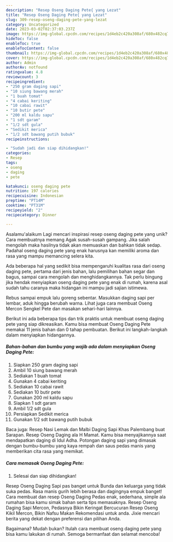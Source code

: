 ```yaml
---
description: "Resep Oseng Daging Pete{ yang Lezat"
title: "Resep Oseng Daging Pete{ yang Lezat"
slug: 309-resep-oseng-daging-pete-yang-lezat
category: Uncategorized
date: 2023-03-02T02:37:03.237Z
image: https://img-global.cpcdn.com/recipes/1d4eb2c420a308af/680x482cq70/oseng-daging-pete-foto-resep-utama.jpg
hideToc: false
enableToc: true
enableTocContent: false
thumbnail: https://img-global.cpcdn.com/recipes/1d4eb2c420a308af/680x482cq70/oseng-daging-pete-foto-resep-utama.jpg
cover: https://img-global.cpcdn.com/recipes/1d4eb2c420a308af/680x482cq70/oseng-daging-pete-foto-resep-utama.jpg
author: Admin
authorAv: notfound
ratingvalue: 4.8
reviewcount: 3
recipeingredient:
- "250 gram daging sapi"
- "10 siung bawang merah"
- "1 buah tomat"
- "4 cabai keriting"
- "10 cabai rawit"
- "10 butir pete"
- "200 ml kaldu sapu"
- "1 sdt garam"
- "1/2 sdt gula"
- "Sedikit merica"
- "1/2 sdt bawang putih bubuk"
recipeinstructions:

- "Sudah jadi dan siap dihidangkan!"
categories:
- Resep
tags:
- oseng
- daging
- pete

katakunci: oseng daging pete 
nutrition: 197 calories
recipecuisine: Indonesian
preptime: "PT14M"
cooktime: "PT31M"
recipeyield: "2"
recipecategory: Dinner

---
```



Asalamu'alaikum Lagi mencari inspirasi resep oseng daging pete yang unik? Cara membuatnya memang Agak susah-susah gampang. Jika salah mengolah maka hasilnya tidak akan memuaskan dan bahkan tidak sedap. Padahal oseng daging pete yang enak harusnya kan memiliki aroma dan rasa yang mampu memancing selera kita.


Ada beberapa hal yang sedikit bisa mempengaruhi kualitas rasa dari oseng daging pete, pertama dari jenis bahan, lalu pemilihan bahan segar dan bagus, sampai cara mengolah dan menghidangkannya. Tak perlu bingung jika hendak menyiapkan oseng daging pete yang enak di rumah, karena asal sudah tahu caranya maka hidangan ini mampu jadi sajian istimewa.

Rebus sampai empuk lalu goreng sebentar. Masukkan daging sapi per lembar, aduk hingga berubah warna. Lihat juga cara membuat Oseng Mercon Sengkel Pete dan masakan sehari-hari lainnya.


Berikut ini ada beberapa tips dan trik praktis untuk membuat oseng daging pete yang siap dikreasikan. Kamu bisa membuat Oseng Daging Pete memakai 11 jenis bahan dan 0 tahap pembuatan. Berikut ini langkah-langkah dalam menyiapkan hidangannya.

<!--inarticleads1-->

##### Bahan-bahan dan bumbu yang wajib ada dalam menyiapkan Oseng Daging Pete:

1. Siapkan 250 gram daging sapi
1. Ambil 10 siung bawang merah
1. Sediakan 1 buah tomat
1. Gunakan 4 cabai keriting
1. Sediakan 10 cabai rawit
1. Sediakan 10 butir pete
1. Gunakan 200 ml kaldu sapu
1. Siapkan 1 sdt garam
1. Ambil 1/2 sdt gula
1. Persiapkan Sedikit merica
1. Gunakan 1/2 sdt bawang putih bubuk


Baca juga: Resep Nasi Lemak dan Malbi Daging Sapi Khas Palembang buat Sarapan. Resep Oseng Daging ala H Mamat. Kamu bisa menyajikannya saat mendapatkan daging di Idul Adha. Potongan daging sapi yang dimasak dengan bumbu-bumbu yang kaya rempah dan saus pedas manis yang memberikan cita rasa yang memikat. 

<!--inarticleads2-->

##### Cara memasak Oseng Daging Pete:


1. Selesai dan siap dihidangkan!

Resep Oseng Daging Sapi pas banget untuk Bunda dan keluarga yang tidak suka pedas. Rasa manis gurih lebih berasa dan dagingnya empuk banget! Cara membuat dan resep Oseng Daging Pedas enak, sederhana, simple ala rumahan bisa kamu simak bahan serta tips memasaknya. Resep Oseng Daging Sapi Mercon, Pedasnya Bikin Keringat Bercucuran Resep Oseng Kikil Mercon, Bikin Nafsu Makan Rekomendasi untuk anda. Jixie mencari berita yang dekat dengan preferensi dan pilihan Anda. 

Bagaimana? Mudah bukan? Itulah cara membuat oseng daging pete yang bisa kamu lakukan di rumah. Semoga bermanfaat dan selamat mencoba!
